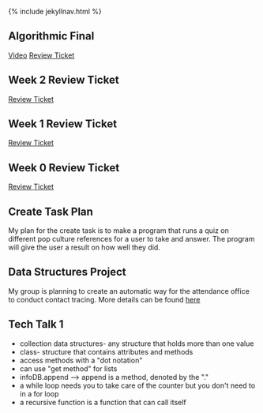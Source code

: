 {% include jekyllnav.html %}

## Algorithmic Final
[Video](https://drive.google.com/file/d/10IaRylZbXgTNE97JP8UA9grmx56MhU-3/view?usp=sharing)
[Review Ticket](https://github.com/leahsaph123/tri3_individ/issues/4)

## Week 2 Review Ticket
[Review Ticket](https://github.com/leahsaph123/tri3_individ/issues/3)

## Week 1 Review Ticket
[Review Ticket](https://github.com/leahsaph123/tri3_individ/issues/2)

## Week 0 Review Ticket
[Review Ticket](https://github.com/leahsaph123/tri3_individ/issues/1)

## Create Task Plan
My plan for the create task is to make a program that runs a quiz on different pop culture references for a user to take and answer. The program will give the user a result on how well they did.

## Data Structures Project
My group is planning to create an automatic way for the attendance office to conduct contact tracing. More details can be found [here](https://github.com/parkjessie/LAJ#readme)

## Tech Talk 1
- collection data structures- any structure that holds more than one value
- class- structure that contains attributes and methods
- access methods with a "dot notation"
- can use "get method" for lists
- infoDB.append --> append is a method, denoted by the "."
- a while loop needs you to take care of the counter but you don't need to in a for loop
- a recursive function is a function that can call itself
